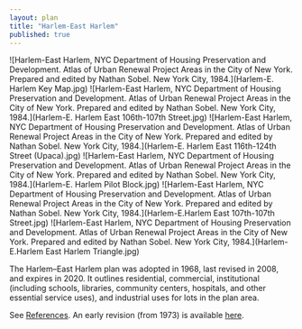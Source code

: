 ```yaml
---
layout: plan
title: "Harlem-East Harlem"
published: true
---
```


<!---![Harlem-East Harlem, NYC Department of Housing Preservation and Development. Community Development Progress Report: 1968. Prepared and edited by Nathan Sobel. New York City, 1968.](East Harlem Triangle 1968 I.png)
![Harlem-East Harlem, NYC Department of Housing Preservation and Development. Community Development Progress Report: 1968. Prepared and edited by Nathan Sobel. New York City, 1968.](East Harlem Triangle 1968 II.png)-->
![Harlem-East Harlem, NYC Department of Housing Preservation and Development. Atlas of Urban Renewal Project Areas in the City of New York. Prepared and edited by Nathan Sobel. New York City, 1984.](Harlem-E. Harlem Key Map.jpg)
![Harlem-East Harlem, NYC Department of Housing Preservation and Development. Atlas of Urban Renewal Project Areas in the City of New York. Prepared and edited by Nathan Sobel. New York City, 1984.](Harlem-E. Harlem East 106th-107th Street.jpg)
![Harlem-East Harlem, NYC Department of Housing Preservation and Development. Atlas of Urban Renewal Project Areas in the City of New York. Prepared and edited by Nathan Sobel. New York City, 1984.](Harlem-E. Harlem East 116th-124th Street \(Upaca\).jpg)
![Harlem-East Harlem, NYC Department of Housing Preservation and Development. Atlas of Urban Renewal Project Areas in the City of New York. Prepared and edited by Nathan Sobel. New York City, 1984.](Harlem-E. Harlem Pilot Block.jpg)
![Harlem-East Harlem, NYC Department of Housing Preservation and Development. Atlas of Urban Renewal Project Areas in the City of New York. Prepared and edited by Nathan Sobel. New York City, 1984.](Harlem-E.Harlem East 107th-107th Street.jpg)
![Harlem-East Harlem, NYC Department of Housing Preservation and Development. Atlas of Urban Renewal Project Areas in the City of New York. Prepared and edited by Nathan Sobel. New York City, 1984.](Harlem-E.Harlem East Harlem Triangle.jpg)

The Harlem–East Harlem plan was adopted in 1968, last revised in 2008, and expires in 2020. It outlines residential, commercial, institutional (including schools, libraries, community centers, hospitals, and other essential service uses), and industrial uses for lots in the plan area.

See [References](http://www.urbanreviewer.org/#page=references.html). An early revision (from 1973) is available [here](https://drive.google.com/file/d/0B9k_zNeDs7q-cEJhOVJhTUszU1k/view?usp=sharing).
